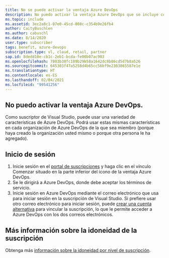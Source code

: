 ```yaml
---
title: No se puede activar la ventaja Azure DevOps
description: No puedo activar la ventaja Azure DevOps que se incluye con la suscripción de Visual Studio.
ms.topic: include
ms.assetid: 3ec2a8c1-07e0-45cd-808c-c354b9e26fb4
author: CaityBuschlen
ms.author: cabuschl
ms.date: 8/14/2020
user.type: subscriber
tags: benefit, azure-devops
subscription.type: vl, cloud, retail, partner
sap.id: 8dedd10e-cb1c-2eb1-bcda-fe00b07ac903
ms.openlocfilehash: 7803b30fc189b29b58a1642dc8b86cd5d7b8a526
ms.sourcegitcommit: 645303f47a5258d4b65cc56bf9e2303865587e1e
ms.translationtype: HT
ms.contentlocale: es-ES
ms.lasthandoff: 02/04/2021
ms.locfileid: "99541256"
---
```

## <a name="im-unable-to-activate-my-azure-devops-benefit"></a>No puedo activar la ventaja Azure DevOps.

Como suscriptor de Visual Studio, puede usar una variedad de características de Azure DevOps. Podrá usar estas mismas características en cada organización de Azure DevOps de la que sea miembro (porque haya creado la organización usted mismo o porque otra persona le ha agregado).  

## <a name="sign-in"></a>Inicio de sesión
1. Inicie sesión en el [portal de suscripciones](https://my.visualstudio.com/benefits) y haga clic en el vínculo Comenzar situado en la parte inferior del icono de la ventaja Azure DevOps.
1. Se le dirigirá a Azure DevOps, donde debe aceptar los términos de servicio. 
1. Inicie sesión en Azure DevOps mediante el correo electrónico que usa para iniciar sesión en la suscripción de Visual Studio. Si prefiere usar otro correo electrónico para iniciar sesión, puede [crear una cuenta alternativa](https://docs.microsoft.com/visualstudio/subscriptions/vs-alternate-identity) para vincular la suscripción, lo que le permite acceder a Azure DevOps con los dos correos electrónicos. 

## <a name="more-information-about-subscription-eligibility"></a>Más información sobre la idoneidad de la suscripción 
Obtenga más [información sobre la idoneidad por nivel de suscripción](https://docs.microsoft.com/visualstudio/subscriptions/vs-azure-devops).